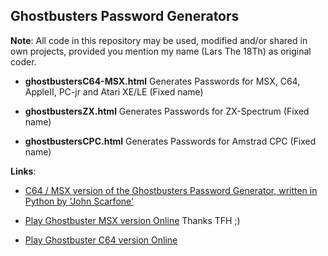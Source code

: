 Ghostbusters Password Generators
-

**Note**:
All code in this repository may be used, modified and/or shared in own projects, provided you mention my name (Lars The 18Th) as original coder.  

- **ghostbustersC64-MSX.html**
Generates Passwords for MSX, C64, AppleII, PC-jr and Atari XE/LE (Fixed name)

- **ghostbustersZX.html**
Generates Passwords for ZX-Spectrum (Fixed name)

- **ghostbustersCPC.html**
Generates Passwords for Amstrad CPC (Fixed name)



 **Links**:  
 - [C64 / MSX version of the Ghostbusters Password Generator, written in Python by 'John Scarfone'](https://github.com/lagomorph/gbaccount)

 - [Play Ghostbuster MSX version Online](https://www.file-hunter.com/MSX/index.php?id=ghostbusters) Thanks TFH ;)

 - [Play Ghostbuster C64 version Online](https://www.vizzed.com/emulators/online/retroarch/1.8.9/index.php?system=c64&core=vice_x64&file=ghostbusters.prg&playcode=4&bios=&libname=c64&corename=&touchoverlay=&videodriver=gl&audiodriver=rwebpad&inputdriver=rwebinput&scale=3&joypaddriver=&audioresampler=&cameradriver=&menudriver=&videocontextdriver=)
